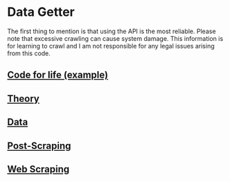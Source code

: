 # Data Getter 
The first thing to mention is that using the API is the most reliable. 
Please note that excessive crawling can cause system damage. 
This information is for learning to crawl and I am not responsible for any legal issues arising from this code. 

## [Code for life (example)](1_Data_getter/README.md)
## [Theory](2_Theory/README.md)
## [Data](3_Data/README.md)
## [Post-Scraping](4_Post-Action/README.md)
## [Web Scraping](V_Web_Scraping/README.md)